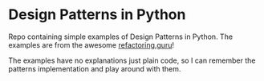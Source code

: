 # Design Patterns in Python

Repo containing simple examples of Design Patterns in Python. The examples are from the awesome [refactoring.guru](https://refactoring.guru/design-patterns/)!

The examples have no explanations just plain code, so I can remember the patterns implementation and play around with them.